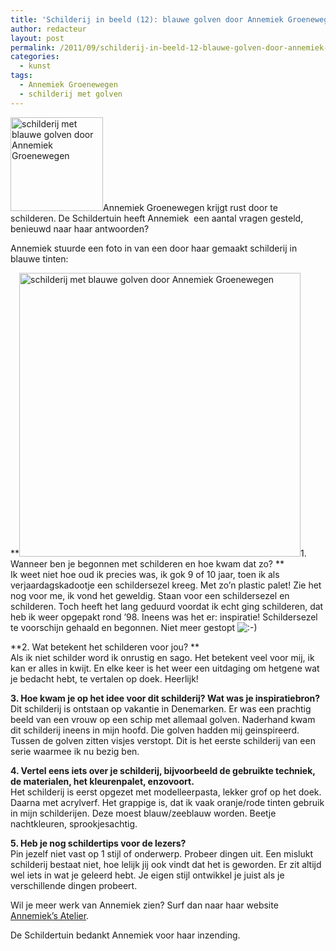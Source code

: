 ```yaml
---
title: 'Schilderij in beeld (12): blauwe golven door Annemiek Groenewegen'
author: redacteur
layout: post
permalink: /2011/09/schilderij-in-beeld-12-blauwe-golven-door-annemiek-groenewegen/
categories:
  - kunst
tags:
  - Annemiek Groenewegen
  - schilderij met golven
---
```

<img class="alignleft size-thumbnail wp-image-2255" title="schilderij met blauwe golven door Annemiek Groenewegen" src="/wordpress/wp-content/uploads/2011/09/schilderij-van-Annemiek-148x150.jpg" alt="schilderij met blauwe golven door Annemiek Groenewegen" width="148" height="150" />Annemiek Groenewegen krijgt rust door te schilderen. De Schildertuin heeft Annemiek  een aantal vragen gesteld, benieuwd naar haar antwoorden?<!--more-->

<!--lees het interview met Annemiek-->

Annemiek stuurde een foto in van een door haar gemaakt schilderij in blauwe tinten:

**<img class="aligncenter size-full wp-image-2255" title="schilderij met blauwe golven door Annemiek Groenewegen" src="/wordpress/wp-content/uploads/2011/09/schilderij-van-Annemiek.jpg" alt="schilderij met blauwe golven door Annemiek Groenewegen" width="450" height="454" />1. Wanneer ben je begonnen met schilderen en hoe kwam dat zo? **  
Ik weet niet hoe oud ik precies was, ik gok 9 of 10 jaar, toen ik als verjaardagskadootje een schildersezel kreeg. Met zo&#8217;n plastic palet! Zie het nog voor me, ik vond het geweldig. Staan voor een schildersezel en schilderen. Toch heeft het lang geduurd voordat ik echt ging schilderen, dat heb ik weer opgepakt rond &#8217;98. Ineens was het er: inspiratie! Schildersezel te voorschijn gehaald en begonnen. Niet meer gestopt <img src="/wordpress/wp-includes/images/smilies/icon_smile.gif" alt=":-)" class="wp-smiley" />

**2. Wat betekent het schilderen voor jou? **  
Als ik niet schilder word ik onrustig en sago. Het betekent veel voor mij, ik kan er alles in kwijt. En elke keer is het weer een uitdaging om hetgene wat je bedacht hebt, te vertalen op doek. Heerlijk!

**3. Hoe kwam je op het idee voor dit schilderij? Wat was je inspiratiebron?**  
Dit schilderij is ontstaan op vakantie in Denemarken. Er was een prachtig beeld van een vrouw op een schip met allemaal golven. Naderhand kwam dit schilderij ineens in mijn hoofd. Die golven hadden mij geinspireerd. Tussen de golven zitten visjes verstopt. Dit is het eerste schilderij van een serie waarmee ik nu bezig ben.

**4. Vertel eens iets over je schilderij, bijvoorbeeld de gebruikte techniek, de materialen, het kleurenpalet, enzovoort.**  
Het schilderij is eerst opgezet met modelleerpasta, lekker grof op het doek. Daarna met acrylverf. Het grappige is, dat ik vaak oranje/rode tinten gebruik in mijn schilderijen. Deze moest blauw/zeeblauw worden. Beetje nachtkleuren, sprookjesachtig.

**5. Heb je nog schildertips voor de lezers?**  
Pin jezelf niet vast op 1 stijl of onderwerp. Probeer dingen uit. Een mislukt schilderij bestaat niet, hoe lelijk jij ook vindt dat het is geworden. Er zit altijd wel iets in wat je geleerd hebt. Je eigen stijl ontwikkel je juist als je verschillende dingen probeert.

Wil je meer werk van Annemiek zien? Surf dan naar haar website <a title="Bekijk het werk van Annemiek" href="http://www.annemieksatelier.nl/index.php" target="_blank">Annemiek&#8217;s Atelier</a>.

De Schildertuin bedankt Annemiek voor haar inzending.
